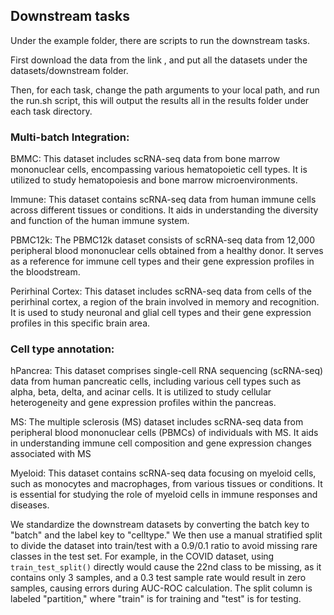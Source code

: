 ## Downstream tasks

Under the example folder, there are scripts to run the downstream tasks.

First download the data from the link , and put all the datasets under the datasets/downstream folder.

Then, for each task, change the path arguments to your local path, and run the run.sh script, this will output the results all in the results folder under each task directory.



### Multi-batch Integration:

BMMC: This dataset includes scRNA-seq data from bone marrow mononuclear cells, encompassing various hematopoietic cell types. It is utilized to study hematopoiesis and bone marrow microenvironments.


Immune: This dataset contains scRNA-seq data from human immune cells across different tissues or conditions. It aids in understanding the diversity and function of the human immune system.


PBMC12k: The PBMC12k dataset consists of scRNA-seq data from 12,000 peripheral blood mononuclear cells obtained from a healthy donor. It serves as a reference for immune cell types and their gene expression profiles in the bloodstream.

Perirhinal Cortex: This dataset includes scRNA-seq data from cells of the perirhinal cortex, a region of the brain involved in memory and recognition. It is used to study neuronal and glial cell types and their gene expression profiles in this specific
brain area.

### Cell type annotation:

hPancrea: This dataset comprises single-cell RNA sequencing (scRNA-seq) data from human pancreatic cells, including various cell types such as alpha, beta, delta, and acinar cells. It is utilized to study cellular heterogeneity and gene expression
profiles within the pancreas.

MS: The multiple sclerosis (MS) dataset includes scRNA-seq data from peripheral blood mononuclear cells (PBMCs) of individuals with MS. It aids in understanding immune cell composition and gene expression changes associated with MS

Myeloid: This dataset contains scRNA-seq data focusing on myeloid cells, such as monocytes and macrophages, from various tissues or conditions. It is essential for studying the role of myeloid cells in immune responses and diseases.


We standardize the downstream datasets by converting the batch key to "batch" and the label key to "celltype." We then use a manual stratified split to divide the dataset into train/test with a 0.9/0.1 ratio to avoid missing rare classes in the test set. For example, in the COVID dataset, using `train_test_split()` directly would cause the 22nd class to be missing, as it contains only 3 samples, and a 0.3 test sample rate would result in zero samples, causing errors during AUC-ROC calculation. The split column is labeled "partition," where "train" is for training and "test" is for testing. 

